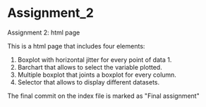 # Assignment_2
Assignment 2: html page

This is a html page that includes four elements:

1. Boxplot with horizontal jitter for every point of data 1.
2. Barchart that allows to select the variable plotted.
3. Multiple boxplot that joints a boxplot for every column.
4. Selector that allows to display different datasets.

The final commit on the index file is marked as "Final assignment"
